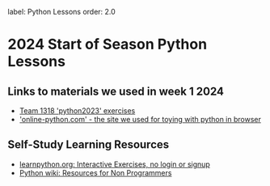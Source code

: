 label: Python Lessons
order: 2.0

# 2024 Start of Season Python Lessons

## Links to materials we used in week 1 2024

- [Team 1318 'python2023' exercises](https://github.com/irs1318dev/python2023/tree/main/content)
- ['online-python.com' - the site we used for toying with python in browser](https://www.online-python.com/)

## Self-Study Learning Resources
- [learnpython.org: Interactive Exercises, no login or signup](https://www.learnpython.org/)
- [Python wiki: Resources for Non Programmers](https://wiki.python.org/moin/BeginnersGuide/NonProgrammers)
